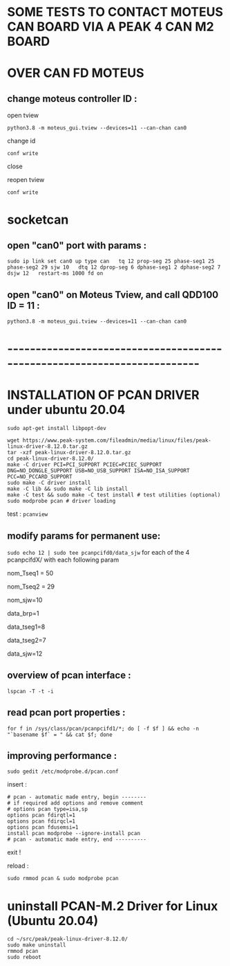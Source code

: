 
# SOME TESTS TO CONTACT MOTEUS CAN BOARD VIA A PEAK 4 CAN M2 BOARD
# OVER CAN FD MOTEUS

change moteus controller ID :
-------------------------------

open tview

```python3.8 -m moteus_gui.tview --devices=11 --can-chan can0```


change id

``` conf write  ```

close

reopen tview

``` conf write  ```

# socketcan

open "can0" port with params :
------------------------------
```
sudo ip link set can0 up type can   tq 12 prop-seg 25 phase-seg1 25 phase-seg2 29 sjw 10   dtq 12 dprop-seg 6 dphase-seg1 2 dphase-seg2 7 dsjw 12   restart-ms 1000 fd on
```

open "can0" on Moteus Tview, and call QDD100 ID = 11 :
------------------------------------------------------
```python3.8 -m moteus_gui.tview --devices=11 --can-chan can0```

# ------------------------------------------------------------------------

# INSTALLATION OF PCAN DRIVER under ubuntu 20.04

```
sudo apt-get install libpopt-dev

wget https://www.peak-system.com/fileadmin/media/linux/files/peak-linux-driver-8.12.0.tar.gz
tar -xzf peak-linux-driver-8.12.0.tar.gz
cd peak-linux-driver-8.12.0/
make -C driver PCI=PCI_SUPPORT PCIEC=PCIEC_SUPPORT DNG=NO_DONGLE_SUPPORT USB=NO_USB_SUPPORT ISA=NO_ISA_SUPPORT PCC=NO_PCCARD_SUPPORT
sudo make -C driver install
make -C lib && sudo make -C lib install
make -C test && sudo make -C test install # test utilities (optional)
sudo modprobe pcan # driver loading
```

test : ```pcanview```

modify params for permanent use:
--------------------------------
``` sudo echo 12 | sudo tee pcanpcifd0/data_sjw ```
for each of the 4 pcanpcifdX/  with each following param


nom_Tseq1 = 50


nom_Tseq2 = 29


nom_sjw=10


data_brp=1


data_tseg1=8


data_tseg2=7


data_sjw=12

overview of pcan interface :
----------------------------
```lspcan -T -t -i```

read pcan port properties :
---------------------------
```for f in /sys/class/pcan/pcanpcifd1/*; do [ -f $f ] && echo -n "`basename $f` = " && cat $f; done```

improving performance :
-----------------------
```sudo gedit /etc/modprobe.d/pcan.conf```

insert :
```
# pcan - automatic made entry, begin --------
# if required add options and remove comment
# options pcan type=isa,sp
options pcan fdirqtl=1
options pcan fdirqcl=1
options pcan fdusemsi=1
install pcan modprobe --ignore-install pcan
# pcan - automatic made entry, end ----------
```
exit !

reload :

```
sudo rmmod pcan & sudo modprobe pcan
```

# uninstall PCAN-M.2 Driver for Linux (Ubuntu 20.04)
```
cd ~/src/peak/peak-linux-driver-8.12.0/ 
sudo make uninstall
rmmod pcan
sudo reboot
```

